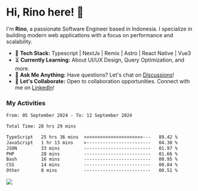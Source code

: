 # Hi, Rino here! 👋

I'm **Rino**, a passionate Software Engineer based in Indonesia. I specialize in building modern web applications with a focus on performance and scalability.

- 🔨 **Tech Stack:** Typescript | NextJs | Remix | Astro | React Native | Vue3
- ⏳ **Currently Learning:** About UI/UX Design, Query Optimization, and more.
- 💬 **Ask Me Anything:** Have questions? Let's chat on [Discussions](https://github.com/justrinoo/justrinoo/discussions/3)!
- 🤝 **Let's Collaborate:** Open to collaboration opportunities. Connect with me on [LinkedIn](https://www.linkedin.com/in/rinosatyaputra)!

### My Activities

<!--START_SECTION:waka-->

```txt
From: 05 September 2024 - To: 12 September 2024

Total Time: 28 hrs 29 mins

TypeScript   25 hrs 36 mins  >>>>>>>>>>>>>>>>>>>>>>---   89.42 %
JavaScript   1 hr 13 mins    >------------------------   04.30 %
JSON         33 mins         -------------------------   01.97 %
PHP          28 mins         -------------------------   01.66 %
Bash         16 mins         -------------------------   00.95 %
CSS          14 mins         -------------------------   00.84 %
Other        8 mins          -------------------------   00.51 %
```

<!--END_SECTION:waka-->

![](https://komarev.com/ghpvc/?username=riyaraa)
